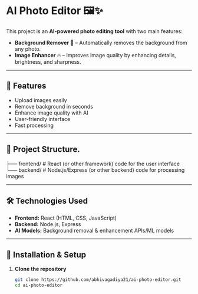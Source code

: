 # AI Photo Editor 🖼️✨

This project is an **AI-powered photo editing tool** with two main features:

- **Background Remover** 🎯 – Automatically removes the background from any photo.
- **Image Enhancer** 🔥 – Improves image quality by enhancing details, brightness, and sharpness.

---

## 🚀 Features
- Upload images easily
- Remove background in seconds
- Enhance image quality with AI
- User-friendly interface
- Fast processing

---

## 📂 Project Structure.

├── frontend/ # React (or other framework) code for the user interface<br>
└── backend/ # Node.js/Express (or other backend) code for processing images


---

## 🛠️ Technologies Used
- **Frontend:** React (HTML, CSS, JavaScript)
- **Backend:** Node.js, Express
- **AI Models:** Background removal & enhancement APIs/ML models

---

## 📌 Installation & Setup

1. **Clone the repository**
   ```bash
   git clone https://github.com/abhivagadiya21/ai-photo-editor.git
   cd ai-photo-editor

